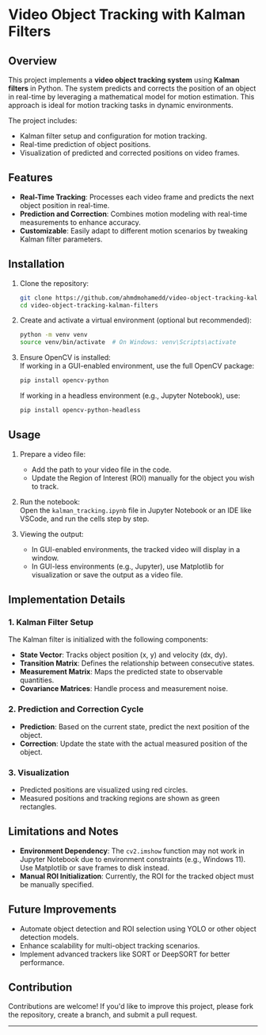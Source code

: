 # Video Object Tracking with Kalman Filters  

## Overview  
This project implements a **video object tracking system** using **Kalman filters** in Python. The system predicts and corrects the position of an object in real-time by leveraging a mathematical model for motion estimation. This approach is ideal for motion tracking tasks in dynamic environments.  

The project includes:  
- Kalman filter setup and configuration for motion tracking.  
- Real-time prediction of object positions.  
- Visualization of predicted and corrected positions on video frames.  

## Features  
- **Real-Time Tracking**: Processes each video frame and predicts the next object position in real-time.  
- **Prediction and Correction**: Combines motion modeling with real-time measurements to enhance accuracy.  
- **Customizable**: Easily adapt to different motion scenarios by tweaking Kalman filter parameters.  

## Installation  

1. Clone the repository:  
   ```bash  
   git clone https://github.com/ahmdmohamedd/video-object-tracking-kalman-filters.git  
   cd video-object-tracking-kalman-filters  
   ```  

2. Create and activate a virtual environment (optional but recommended):  
   ```bash  
   python -m venv venv  
   source venv/bin/activate  # On Windows: venv\Scripts\activate  
   ```   

3. Ensure OpenCV is installed:  
   If working in a GUI-enabled environment, use the full OpenCV package:  
   ```bash  
   pip install opencv-python  
   ```  
   If working in a headless environment (e.g., Jupyter Notebook), use:  
   ```bash  
   pip install opencv-python-headless  
   ```  

## Usage  

1. Prepare a video file:  
   - Add the path to your video file in the code.  
   - Update the Region of Interest (ROI) manually for the object you wish to track.  

2. Run the notebook:  
   Open the `kalman_tracking.ipynb` file in Jupyter Notebook or an IDE like VSCode, and run the cells step by step.  

3. Viewing the output:  
   - In GUI-enabled environments, the tracked video will display in a window.  
   - In GUI-less environments (e.g., Jupyter), use Matplotlib for visualization or save the output as a video file.  

## Implementation Details  

### 1. **Kalman Filter Setup**  
The Kalman filter is initialized with the following components:  
- **State Vector**: Tracks object position (x, y) and velocity (dx, dy).  
- **Transition Matrix**: Defines the relationship between consecutive states.  
- **Measurement Matrix**: Maps the predicted state to observable quantities.  
- **Covariance Matrices**: Handle process and measurement noise.  

### 2. **Prediction and Correction Cycle**  
- **Prediction**: Based on the current state, predict the next position of the object.  
- **Correction**: Update the state with the actual measured position of the object.  

### 3. **Visualization**  
- Predicted positions are visualized using red circles.  
- Measured positions and tracking regions are shown as green rectangles.  

## Limitations and Notes  
- **Environment Dependency**: The `cv2.imshow` function may not work in Jupyter Notebook due to environment constraints (e.g., Windows 11). Use Matplotlib or save frames to disk instead.  
- **Manual ROI Initialization**: Currently, the ROI for the tracked object must be manually specified.  

## Future Improvements  
- Automate object detection and ROI selection using YOLO or other object detection models.  
- Enhance scalability for multi-object tracking scenarios.  
- Implement advanced trackers like SORT or DeepSORT for better performance.  

## Contribution  
Contributions are welcome! If you'd like to improve this project, please fork the repository, create a branch, and submit a pull request.  


---  
